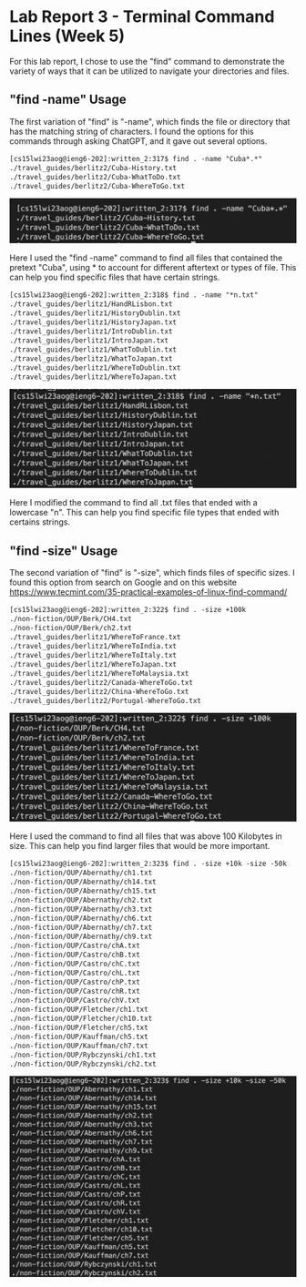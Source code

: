 # Lab Report 3 - Terminal Command Lines (Week 5)
For this lab report, I chose to use the "find" command to demonstrate the variety of ways that it can be utilized to navigate your directories and files.

## "find -name" Usage
The first variation of "find" is "-name", which finds the file or directory that has the matching string of characters. I found the options for this commands through asking ChatGPT, and it gave out several options.

```
[cs15lwi23aog@ieng6-202]:written_2:317$ find . -name "Cuba*.*"
./travel_guides/berlitz2/Cuba-History.txt
./travel_guides/berlitz2/Cuba-WhatToDo.txt
./travel_guides/berlitz2/Cuba-WhereToGo.txt
```

![Image](FIND-CUBA.png)

Here I used the "find -name" command to find all files that contained the pretext "Cuba", using * to account for different aftertext or types of file. This can help you find specific files that have certain strings.

```
[cs15lwi23aog@ieng6-202]:written_2:318$ find . -name "*n.txt"
./travel_guides/berlitz1/HandRLisbon.txt
./travel_guides/berlitz1/HistoryDublin.txt
./travel_guides/berlitz1/HistoryJapan.txt
./travel_guides/berlitz1/IntroDublin.txt
./travel_guides/berlitz1/IntroJapan.txt
./travel_guides/berlitz1/WhatToDublin.txt
./travel_guides/berlitz1/WhatToJapan.txt
./travel_guides/berlitz1/WhereToDublin.txt
./travel_guides/berlitz1/WhereToJapan.txt
```

![Image](FIND-N.png)

Here I modified the command to find all .txt files that ended with a lowercase "n". This can help you find specific file types that ended with certains strings.

## "find -size" Usage
The second variation of "find" is "-size", which finds files of specific sizes. I found this option from search on Google and on this website https://www.tecmint.com/35-practical-examples-of-linux-find-command/

```
[cs15lwi23aog@ieng6-202]:written_2:322$ find . -size +100k
./non-fiction/OUP/Berk/CH4.txt
./non-fiction/OUP/Berk/ch2.txt
./travel_guides/berlitz1/WhereToFrance.txt
./travel_guides/berlitz1/WhereToIndia.txt
./travel_guides/berlitz1/WhereToItaly.txt
./travel_guides/berlitz1/WhereToJapan.txt
./travel_guides/berlitz1/WhereToMalaysia.txt
./travel_guides/berlitz2/Canada-WhereToGo.txt
./travel_guides/berlitz2/China-WhereToGo.txt
./travel_guides/berlitz2/Portugal-WhereToGo.txt
```

![Image](FIND-100Kb.png)

Here I used the command to find all files that was above 100 Kilobytes in size. This can help you find larger files that would be more important.

```
[cs15lwi23aog@ieng6-202]:written_2:323$ find . -size +10k -size -50k
./non-fiction/OUP/Abernathy/ch1.txt
./non-fiction/OUP/Abernathy/ch14.txt
./non-fiction/OUP/Abernathy/ch15.txt
./non-fiction/OUP/Abernathy/ch2.txt
./non-fiction/OUP/Abernathy/ch3.txt
./non-fiction/OUP/Abernathy/ch6.txt
./non-fiction/OUP/Abernathy/ch7.txt
./non-fiction/OUP/Abernathy/ch9.txt
./non-fiction/OUP/Castro/chA.txt
./non-fiction/OUP/Castro/chB.txt
./non-fiction/OUP/Castro/chC.txt
./non-fiction/OUP/Castro/chL.txt
./non-fiction/OUP/Castro/chP.txt
./non-fiction/OUP/Castro/chR.txt
./non-fiction/OUP/Castro/chV.txt
./non-fiction/OUP/Fletcher/ch1.txt
./non-fiction/OUP/Fletcher/ch10.txt
./non-fiction/OUP/Fletcher/ch5.txt
./non-fiction/OUP/Kauffman/ch5.txt
./non-fiction/OUP/Kauffman/ch7.txt
./non-fiction/OUP/Rybczynski/ch1.txt
./non-fiction/OUP/Rybczynski/ch2.txt
```

![Image](FIND-10~50Kb.png)



